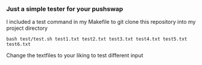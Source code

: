 ### Just a simple tester for your pushswap

I included a test command in my Makefile to git clone this repository into my project directory


```
bash test/test.sh test1.txt test2.txt test3.txt test4.txt test5.txt test6.txt 
```

Change the textfiles to your liking to test different input 
